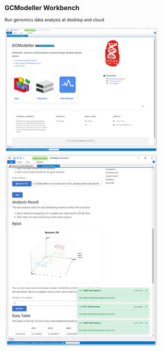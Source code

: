 ## GCModeller Workbench

Run genomics data analysis at desktop and cloud

![](docs/appMain.PNG)
![](docs/screen1.PNG)
